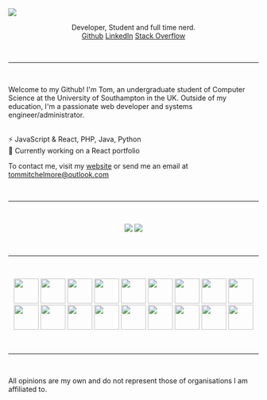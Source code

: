 
<img src="https://i.imgur.com/DbbDBzG.png">
<br>
<p align='center'>
Developer, Student and full time nerd. <br>
<a href="https://github.com/tommitchelmore">Github</a>
<a href="https://www.linkedin.com/in/thomas-mitchelmore-3a3814175/">LinkedIn</a>
<a href="https://stackoverflow.com/users/8671742/tom-mitchelmore">Stack Overflow</a>
</p>

<br><hr><br>

Welcome to my Github!  I'm Tom, an undergraduate student of Computer Science at the University of Southampton in the UK.  Outside of my education, I'm a passionate web developer and systems engineer/administrator.<br><br>

⚡ JavaScript & React, PHP, Java, Python<br>
💬 Currently working on a React portfolio

To contact me, visit my <a href="https://tommitchelmore.me">website</a> or send me an email at <a href="mailto:tommitchelmore@outlook.com?subject=👋 I saw you on Github!">tommitchelmore@outlook.com</a>

<br><hr><br>

<p align="center">
  <img src='https://github-readme-stats.vercel.app/api?username=tommitchelmore&show_icons=true'>
  <img src='https://github-readme-stats.vercel.app/api/top-langs/?username=tommitchelmore&layout=compact'>
</p>

<br><hr><br>

<p align="center">
  <img src="https://devicons.github.io/devicon/devicon.git/icons/typescript/typescript-original.svg" width="50">
  <img src="https://devicons.github.io/devicon/devicon.git/icons/react/react-original-wordmark.svg" width="50">
  <img src="https://devicons.github.io/devicon/devicon.git/icons/sass/sass-original.svg" width="50">
  <img src="https://devicons.github.io/devicon/devicon.git/icons/webpack/webpack-original.svg" width="50">
  <img src="https://devicons.github.io/devicon/devicon.git/icons/git/git-original-wordmark.svg" width="50">
  <img src="https://devicons.github.io/devicon/devicon.git/icons/php/php-original.svg" width="50">
  <img src="https://devicons.github.io/devicon/devicon.git/icons/python/python-original.svg" width="50">
  <img src="https://devicons.github.io/devicon/devicon.git/icons/npm/npm-original-wordmark.svg" width="50">
  <img src="https://devicons.github.io/devicon/devicon.git/icons/nodejs/nodejs-original-wordmark.svg" width="50">
  <img src="https://devicons.github.io/devicon/devicon.git/icons/linux/linux-original.svg" width="50">
  <img src="https://devicons.github.io/devicon/devicon.git/icons/mongodb/mongodb-original-wordmark.svg" width="50">
  <img src="https://devicons.github.io/devicon/devicon.git/icons/mysql/mysql-original-wordmark.svg" width="50">
  <img src="https://devicons.github.io/devicon/devicon.git/icons/javascript/javascript-original.svg" width="50">
  <img src="https://devicons.github.io/devicon/devicon.git/icons/express/express-original.svg" width="50">
  <img src="https://devicons.github.io/devicon/devicon.git/icons/docker/docker-original.svg" width="50">
  <img src="https://devicons.github.io/devicon/devicon.git/icons/babel/babel-original.svg" width="50">
  <img src="https://devicons.github.io/devicon/devicon.git/icons/html5/html5-original-wordmark.svg" width="50">
  <img src="https://devicons.github.io/devicon/devicon.git/icons/css3/css3-original-wordmark.svg" width="50">
</p>

<br><hr><br>

All opinions are my own and do not represent those of organisations I am affiliated to.
